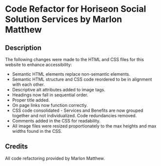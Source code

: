 # Code Refactor for Horiseon Social Solution Services by Marlon Matthew

## Description 

The following changes were made to the HTML and CSS files for this website to enhance accessibility:

* Semantic HTML elements replace non-semantic elements.
* Semantic HTML structure and CSS code reordered to be in alignment with each other.
* Descriptive alt attributes added to image tags.
* Headings now fall in sequential order.
* Proper title added.
* On page links now function correctly.
* CSS code consolidated - Services and Benefits are now grouped together and not individualized. Code redundancies removed.
* Comments added in the CSS for readability.
* All image files were resized proportionately to the max heights and max widths found in the CSS. 

## Credits

All code refactoring provided by Marlon Matthew.
